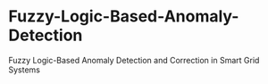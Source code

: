 # Fuzzy-Logic-Based-Anomaly-Detection
Fuzzy Logic-Based Anomaly Detection and Correction in Smart Grid Systems
